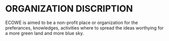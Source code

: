 # ORGANIZATION DISCRIPTION
ECOWE is aimed to be a non-profit place or organization for the preferances, knowledges, activities where to spread the ideas worthying for a more green land and more blue sky.
